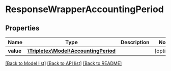 # ResponseWrapperAccountingPeriod

## Properties
Name | Type | Description | Notes
------------ | ------------- | ------------- | -------------
**value** | [**\Tripletex\Model\AccountingPeriod**](AccountingPeriod.md) |  | [optional] 

[[Back to Model list]](../README.md#documentation-for-models) [[Back to API list]](../README.md#documentation-for-api-endpoints) [[Back to README]](../README.md)

